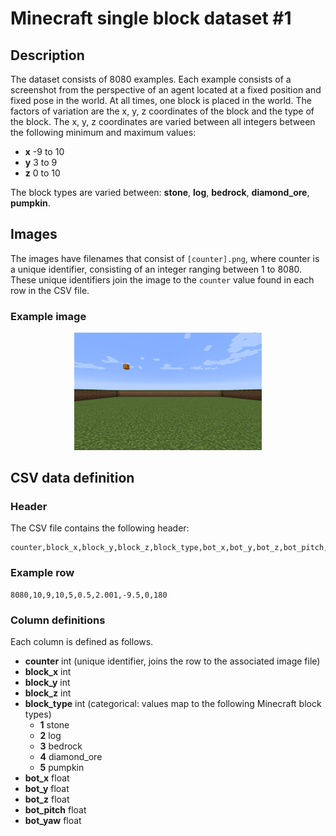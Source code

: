 # Minecraft single block dataset #1

## Description
The dataset consists of 8080 examples. Each example consists of a screenshot from the perspective of an agent located at a fixed position and fixed pose in the world. At all times, one block is placed in the world. The factors of variation are the x, y, z coordinates of the block and the type of the block. The x, y, z coordinates are varied between all integers between the following minimum and maximum values:
- **x** -9 to 10
- **y** 3 to 9
- **z** 0 to 10

The block types are varied between: **stone**, **log**, **bedrock**, **diamond_ore**, **pumpkin**.

## Images
The images have filenames that consist of ```[counter].png```, where counter is a unique identifier, consisting of an integer ranging between 1 to 8080. These unique identifiers join the image to the ```counter``` value found in each row in the CSV file.

### Example image
<center><img src='example.png' width=300></center>

## CSV data definition

### Header
The CSV file contains the following header:
```
counter,block_x,block_y,block_z,block_type,bot_x,bot_y,bot_z,bot_pitch,bot_yaw
```

### Example row
```
8080,10,9,10,5,0.5,2.001,-9.5,0,180
```

### Column definitions
Each column is defined as follows.
* **counter**
int (unique identifier, joins the row to the associated image file)
* **block_x** int
* **block_y** int
* **block_z** int
* **block_type** int (categorical: values map to the following Minecraft block types)
  - **1** stone
  - **2** log
  - **3** bedrock
  - **4** diamond_ore
  - **5** pumpkin
* **bot_x** float
* **bot_y** float
* **bot_z** float
* **bot_pitch** float
* **bot_yaw** float
